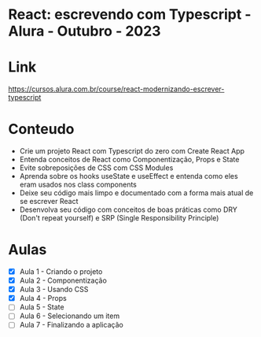 # React: escrevendo com Typescript - Alura - Outubro - 2023

# Link
https://cursos.alura.com.br/course/react-modernizando-escrever-typescript

# Conteudo
- Crie um projeto React com Typescript do zero com Create React App
- Entenda conceitos de React como Componentização, Props e State
- Evite sobreposições de CSS com CSS Modules
- Aprenda sobre os hooks useState e useEffect e entenda como eles eram usados nos class components
- Deixe seu código mais limpo e documentado com a forma mais atual de se escrever React
- Desenvolva seu código com conceitos de boas práticas como DRY (Don't repeat yourself) e SRP (Single Responsibility Principle)

# Aulas 

- [X] Aula 1 - Criando o projeto 
- [X] Aula 2 - Componentização
- [X] Aula 3 - Usando CSS
- [X] Aula 4 - Props
- [ ] Aula 5 - State
- [ ] Aula 6 - Selecionando um item
- [ ] Aula 7 - Finalizando a aplicação